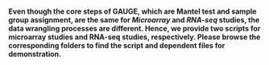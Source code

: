 #### Even though the core steps of GAUGE, which are Mantel test and sample group assignment, are the same for _Microarray_ and _RNA-seq_ studies, the data wrangling processes are different. Hence, we provide two scripts for microarray studies and RNA-seq studies, respectively. Please browse the corresponding folders to find the script and dependent files for demonstration. 
